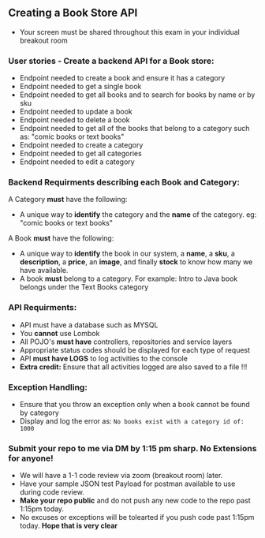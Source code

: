 
## Creating a Book Store API 
- Your screen must be shared throughout this exam in your individual breakout room

### User stories - Create a backend API for a Book store:
- Endpoint needed to create a book and ensure it has a category
- Endpoint needed to get a single book 
- Endpoint needed to get all books and to search for books by name or by sku
- Endpoint needed to update a book
- Endpoint needed to delete a book
- Endpoint needed to get all of the books that belong to a category such as: "comic books or text books"
- Endpoint needed to create a category
- Endpoint needed to get all categories 
- Endpoint needed to edit a category

### Backend Requirments describing each Book and Category:
A Category **must** have the following:
- A unique way to **identify** the category and the **name** of the category. eg: "comic books or text books"

A Book **must** have the following:
- A unique way to **identify** the book in our system, a **name**, a **sku**, a **description**, a **price**, an **image**, and finally **stock** to know how many we have available.
- A book **must** belong to a category. For example: Intro to Java book belongs under the Text Books category

### API Requirments:
- API must have a database such as MYSQL
- You **cannot** use Lombok
- All POJO's **must have** controllers, repositories and service layers
- Appropriate status codes should be displayed for each type of request
- API **must have LOGS** to log activities to the console
- **Extra credit:** Ensure that all activities logged are also saved to a file !!!

### Exception Handling:
- Ensure that you throw an exception only when a book cannot be found by category
- Display and log the error as:  ``` No books exist with a category id of:  1000 ```

### Submit your repo to me via DM by 1:15 pm sharp. No Extensions for anyone!

- We will have a 1-1 code review via zoom (breakout room) later.
- Have your sample JSON test Payload for postman available to use during code review.
- **Make your repo public** and do not push any new code to the repo past 1:15pm today.
- No excuses or exceptions will be tolearted if you push code past 1:15pm today. **Hope that is very clear**

